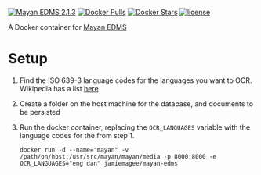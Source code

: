 [![Mayan EDMS 2.1.3](https://img.shields.io/badge/Mayan%20EDMS-2.1.3-brightgreen.svg)]() [![Docker Pulls](https://img.shields.io/docker/pulls/jamiemagee/mayan-edms.svg?maxAge=2592000)]() [![Docker Stars](https://img.shields.io/docker/stars/jamiemagee/mayan-edms.svg?maxAge=2592000)]() [![license](https://img.shields.io/github/license/jamiemagee/docker-mayan-edms.svg?maxAge=2592000)]()

A Docker container for [Mayan EDMS](https://gitlab.com/mayan-edms/mayan-edms)

Setup
=====
1. Find the ISO 639-3 language codes for the languages you want to OCR. Wikipedia has a list [here](https://en.wikipedia.org/wiki/List_of_ISO_639-1_codes)
2. Create a folder on the host machine for the database, and documents to be persisted
3. Run the docker container, replacing the `OCR_LANGUAGES` variable with the language codes for the from step 1.
	
	`docker run -d --name="mayan" -v /path/on/host:/usr/src/mayan/mayan/media -p 8000:8000 -e OCR_LANGUAGES="eng dan" jamiemagee/mayan-edms`
